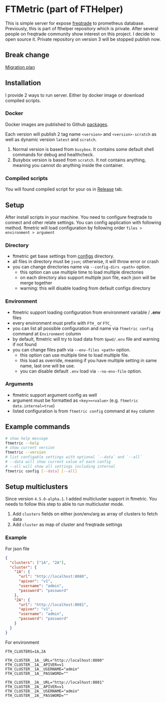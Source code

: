 # FTMetric (part of FTHelper)

This is simple server for expose [freqtrade](https://freqtrade.io) to prometheus database. Previously, this is part of fthelper repository which is private. After several people on freqtrade community show interest on this project. I decide to open source it. Private repository on version 3 will be stopped publish now.

## Break change

[Migration plan](./MIGRATION.md)

## Installation

I provide 2 ways to run server. Either by docker image or download compiled scripts.

### Docker

Docker images are published to Github [packages](https://github.com/kamontat/fthelper/pkgs/container/ftmetric).

Each version will publish 2 tag name `<version>` and `<version>-scratch` as well as dynamic version `latest` and `scratch`.

1. Normal version is based from `busybox`. It contains some default shell commands for debug and healthcheck.
2. Busybox version is based from `scratch`. It not contains anything, meaning you cannot do anything inside the container.

### Compiled scripts

You will found compiled script for your os in [Release](https://github.com/kamontat/fthelper/releases) tab.

## Setup

After install scripts in your machine. You need to configure freqtrade to connect and other relate settings. You can config application with following method. ftmetric will load configuration by following order `files > environment > argument`

### Directory

- ftmetric get base settings from [configs](./configs) directory.
- all files in directory must be `json`; otherwise, it will throw error or crash
- you can change directories name via `--config-dirs <path>` option.
  - this option can use multiple time to load multiple directories
  - on each directory also support multiple json file, each json will be merge together
  - warning: this will disable loading from default configs directory

### Environment

- ftmetric support loading configuration from environment variable / **.env** files
- every environment must prefix with `FTH_` or `FTC_`
- you can list all possible configuration and name via `ftmetric config` command at `Environment` column
- by default, ftmetric will try to load data from `$pwd/.env` file and warning if not found
- you can change files path via `--env-files <path>` option.
  - this option can use multiple time to load multiple file.
  - this load as override, meaning if you have multiple setting in same name, last one will be use.
  - you can disable default `.env` load via `--no-env-file` option.

### Arguments

- ftmetric support argument config as well
- argument must be formatted as `<key>=<value>` (e.g. `ftmetric data.internal=true`)
- listed configuration is from `ftmetric config` command at `Key` column

## Example commands

```bash
# show help message
ftmetric --help
# show current version
ftmetric --version
# list configable settings with optional `--data` and `--all`
# --data will show current value of each config
# --all will show all settings including internal
ftmetric config [--data] [--all]
```

## Setup multiclusters

Since version `4.5.0-alpha.1`. I added multicluster support in ftmetric. You needs to follow this step to able to run multicluster mode. 

1. Add `clusters` fields on either json/env/arg as array of clusters to fetch data
2. Add `cluster` as map of cluster and freqtrade settings

### Example

For json file

```json
{
  "clusters": ["1A", "2A"],
  "cluster": {
    "1A": {
      "url": "http://localhost:8080",
      "apiver": "v1",
      "username": "admin",
      "password": "password"
    },
    "2A": {
      "url": "http://localhost:8081",
      "apiver": "v1",
      "username": "admin",
      "password": "password"
    }
  }
}
```

For environment

```
FTH_CLUSTERS=1A,2A

FTH_CLUSTER__1A__URL="http://localhost:8080"
FTH_CLUSTER__1A__APIVER=v1
FTH_CLUSTER__1A__USERNAME="admin"
FTH_CLUSTER__1A__PASSWORD=""

FTH_CLUSTER__2A__URL="http://localhost:8081"
FTH_CLUSTER__2A__APIVER=v1
FTH_CLUSTER__2A__USERNAME="admin"
FTH_CLUSTER__2A__PASSWORD=""
```